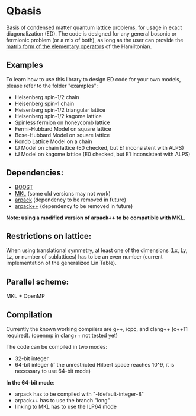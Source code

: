 # Qbasis
Basis of condensed matter quantum lattice problems, for usage in exact diagonalization (ED). The code is designed for any general bosonic or fermionic problem (or a mix of both), as long as the user can provide the [matrix form of the elementary operators](Manual.pdf) of the Hamiltonian.

## Examples
To learn how to use this library to design ED code for your own models, please refer to the folder "examples":
- Heisenberg spin-1/2 chain
- Heisenberg spin-1 chain
- Heisenberg spin-1/2 triangular lattice
- Heisenberg spin-1/2 kagome lattice
- Spinless fermion on honeycomb lattice
- Fermi-Hubbard Model on square lattice
- Bose-Hubbard Model on square lattice
- Kondo Lattice Model on a chain
- tJ Model on chain lattice (E0 checked, but E1 inconsistent with ALPS)
- tJ Model on kagome lattice (E0 checked, but E1 inconsistent with ALPS)

## Dependencies:
- [BOOST](http://www.boost.org/)
- [MKL](https://software.intel.com/en-us/intel-mkl) (some old versions may not work)
- [arpack](https://github.com/opencollab/arpack-ng) (dependency to be removed in future)
- [arpack++](https://github.com/wztzjhn/arpackpp) (dependency to be removed in future)

**Note: using a modified version of arpack++ to be compatible with MKL.**

## Restrictions on lattice:
When using translational symmetry, at least one of the dimensions (Lx, Ly, Lz, or number of sublattices) has to be an even number (current implementation of the generalized Lin Table).

## Parallel scheme: 
MKL + OpenMP

## Compilation
Currently the known working compilers are g++, icpc, and clang++ (c++11 required).
(openmp in clang++ not tested yet)

The code can be compiled in two modes:
- 32-bit integer
- 64-bit integer (if the unrestricted Hilbert space reaches 10^9, it is necessary to use 64-bit mode)

**In the 64-bit mode**:
- arpack has to be compiled with "-fdefault-integer-8"
- arpack++ has to use the branch "long"
- linking to MKL has to use the ILP64 mode
